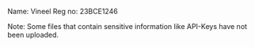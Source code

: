 Name: Vineel
Reg no: 23BCE1246

Note: Some files that contain sensitive information like API-Keys have not been uploaded.

